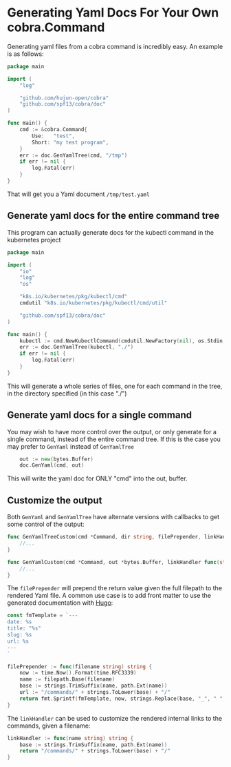 # Generating Yaml Docs For Your Own cobra.Command

Generating yaml files from a cobra command is incredibly easy. An example is as follows:

```go
package main

import (
	"log"

	"github.com/hujun-open/cobra"
	"github.com/spf13/cobra/doc"
)

func main() {
	cmd := &cobra.Command{
		Use:   "test",
		Short: "my test program",
	}
	err := doc.GenYamlTree(cmd, "/tmp")
	if err != nil {
		log.Fatal(err)
	}
}
```

That will get you a Yaml document `/tmp/test.yaml`

## Generate yaml docs for the entire command tree

This program can actually generate docs for the kubectl command in the kubernetes project

```go
package main

import (
	"io"
	"log"
	"os"

	"k8s.io/kubernetes/pkg/kubectl/cmd"
	cmdutil "k8s.io/kubernetes/pkg/kubectl/cmd/util"

	"github.com/spf13/cobra/doc"
)

func main() {
	kubectl := cmd.NewKubectlCommand(cmdutil.NewFactory(nil), os.Stdin, io.Discard, io.Discard)
	err := doc.GenYamlTree(kubectl, "./")
	if err != nil {
		log.Fatal(err)
	}
}
```

This will generate a whole series of files, one for each command in the tree, in the directory specified (in this case "./")

## Generate yaml docs for a single command

You may wish to have more control over the output, or only generate for a single command, instead of the entire command tree. If this is the case you may prefer to `GenYaml` instead of `GenYamlTree`

```go
	out := new(bytes.Buffer)
	doc.GenYaml(cmd, out)
```

This will write the yaml doc for ONLY "cmd" into the out, buffer.

## Customize the output

Both `GenYaml` and `GenYamlTree` have alternate versions with callbacks to get some control of the output:

```go
func GenYamlTreeCustom(cmd *Command, dir string, filePrepender, linkHandler func(string) string) error {
	//...
}
```

```go
func GenYamlCustom(cmd *Command, out *bytes.Buffer, linkHandler func(string) string) error {
	//...
}
```

The `filePrepender` will prepend the return value given the full filepath to the rendered Yaml file. A common use case is to add front matter to use the generated documentation with [Hugo](https://gohugo.io/):

```go
const fmTemplate = `---
date: %s
title: "%s"
slug: %s
url: %s
---
`

filePrepender := func(filename string) string {
	now := time.Now().Format(time.RFC3339)
	name := filepath.Base(filename)
	base := strings.TrimSuffix(name, path.Ext(name))
	url := "/commands/" + strings.ToLower(base) + "/"
	return fmt.Sprintf(fmTemplate, now, strings.Replace(base, "_", " ", -1), base, url)
}
```

The `linkHandler` can be used to customize the rendered internal links to the commands, given a filename:

```go
linkHandler := func(name string) string {
	base := strings.TrimSuffix(name, path.Ext(name))
	return "/commands/" + strings.ToLower(base) + "/"
}
```
